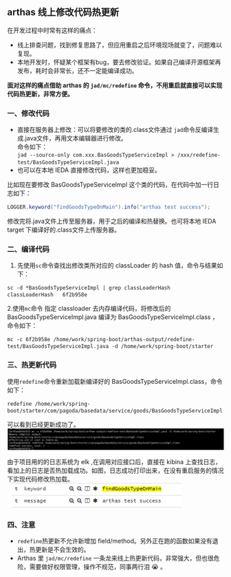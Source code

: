 ## arthas 线上修改代码热更新
在开发过程中时常有这样的痛点：
* 线上排查问题，找到修复思路了，但应用重启之后环境现场就变了，问题难以复现。  
* 本地开发时，怀疑某个框架有bug，要去修改验证。如果自己编译开源框架再发布，耗时会非常长，还不一定能编译成功。 

**面对这样的痛点借助 arthas 的 `jad/mc/redefine` 命令，不用重启就直接可以实现代码热更新，非常方便。**

### 一、修改代码 
* 直接在服务器上修改：可以将要修改的类的.class文件通过 `jad`命令反编译生成.java文件，再用文本编辑器进行修改。  
命令如下：  
`jad --source-only com.xxx.BasGoodsTypeServiceImpl > /xxx/redefine-test/BasGoodsTypeServiceImpl.java`
* 也可以在本地 IEDA 直接修改代码，这样也更加稳妥。  

比如现在要修改 BasGoodsTypeServiceImpl 这个类的代码，在代码中加一行日志如下：  
```java 
LOGGER.keyword("findGoodsTypeOnMain").info("arthas test success");
``` 
修改完将.java文件上传至服务器，用于之后的编译和热替换。也可将本地 IEDA target 下编译好的.class文件上传服务器。

### 二、编译代码
1. 先使用`sc`命令查找出修改类所对应的 classLoader 的 hash 值，命令与结果如下：  
```
sc -d *BasGoodsTypeServiceImpl | grep classLoaderHash  
classLoaderHash   6f2b958e  
 ```  
2.使用`mc`命令 指定 classloader 去内存编译代码，将修改后的 BasGoodsTypeServiceImpl.java 编译为 BasGoodsTypeServiceImpl.class ，  
命令如下：  
```
mc -c 6f2b958e /home/work/spring-boot/arthas-output/redefine-test/BasGoodsTypeServiceImpl.java -d /home/work/spring-boot/starter  

```  

### 三、热更新代码  
使用`redefine`命令重新加载新编译好的 BasGoodsTypeServiceImpl.class，命令如下：  
```
redefine /home/work/spring-boot/starter/com/pagoda/basedata/service/goods/BasGoodsTypeServiceImpl.class
```
可以看到已经更新成功了。  
![image](https://github.com/islongfei/Blog/blob/master/images/arthas01.png)     

由于项目用的的日志系统为 elk ,在调用对应接口后，直接在 kibina 上查找日志，看加上的日志是否热加载成功。如图，日志成功打印出来，在没有重启服务的情况下实现代码修改热加载。  
![image](https://github.com/islongfei/Blog/blob/master/images/arthas02.png)   

### 四、注意 
* `redefine`热更新不允许新增加 field/method。另外正在跑的函数如果没有退出，热更新是不会生效的。
* Arthas 里 `jad/mc/redefine` 一条龙来线上热更新代码，非常强大，但也很危险，需要做好权限管理，操作不规范，同事两行泪 :sob: 。

